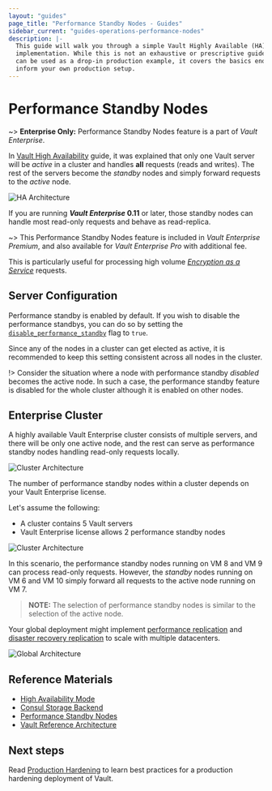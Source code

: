 ```yaml
---
layout: "guides"
page_title: "Performance Standby Nodes - Guides"
sidebar_current: "guides-operations-performance-nodes"
description: |-
  This guide will walk you through a simple Vault Highly Available (HA) cluster
  implementation. While this is not an exhaustive or prescriptive guide that
  can be used as a drop-in production example, it covers the basics enough to
  inform your own production setup.
---
```


# Performance Standby Nodes

~> **Enterprise Only:** Performance Standby Nodes feature is a part of _Vault Enterprise_.

In [Vault High Availability](/guides/operations/vault-ha-consul.html) guide, it
was explained that only one Vault server will be _active_ in a cluster and
handles **all** requests (reads and writes).  The rest of the servers become the
_standby_ nodes and simply forward requests to the _active_ node.  

![HA Architecture](/assets/images/vault-ha-consul-3.png)

If you are running **_Vault Enterprise_ 0.11** or later, those standby
nodes can handle most read-only requests and behave as read-replica.  

~> This Performance Standby Nodes feature is included in _Vault Enterprise
Premium_, and also available for _Vault Enterprise Pro_ with additional fee.

This is particularly useful for processing high volume [_Encryption as a
Service_](/docs/secrets/transit/index.html) requests.


## Server Configuration

Performance standby is enabled by default. If you wish to disable the
performance standbys, you can do so by setting the
[`disable_performance_standby`](/docs/configuration/index.html#vault-enterprise-parameters)
flag to `true`.  

Since any of the nodes in a cluster can get elected as active, it is recommended
to keep this setting consistent across all nodes in the cluster.

!> Consider the situation where a node with performance standby _disabled_
becomes the active node. In such a case, the performance standby feature is
disabled for the whole cluster although it is enabled on other nodes.


## Enterprise Cluster

A highly available Vault Enterprise cluster consists of multiple servers, and
there will be only one active node, and the rest can serve as performance
standby nodes handling read-only requests locally.

![Cluster Architecture](/assets/images/vault-perf-standby-1.png)

The number of performance standby nodes within a cluster depends on your Vault
Enterprise license.

Let's assume the following:

- A cluster contains 5 Vault servers
- Vault Enterprise license allows 2 performance standby nodes

![Cluster Architecture](/assets/images/vault-perf-standby.png)

In this scenario, the performance standby nodes running on VM 8 and VM 9 can
process read-only requests. However, the _standby_ nodes running on VM 6 and VM
10 simply forward all requests to the active node running on VM 7.

> **NOTE:** The selection of performance standby nodes is similar to the
selection of the active node.


Your global deployment might implement [performance
replication](/guides/operations/mount-filter.html) and [disaster recovery
replication](/guides/operations/disaster-recovery.html) to scale with multiple
datacenters.

![Global Architecture](/assets/images/vault-perf-standby-2.png)



## Reference Materials

- [High Availability Mode](/docs/concepts/ha.html)
- [Consul Storage Backend](/docs/configuration/storage/consul.html)
- [Performance Standby Nodes](/docs/enterprise/performance-standby/index.html)
- [Vault Reference Architecture](/guides/operations/reference-architecture.html)


## Next steps

Read [Production Hardening](/guides/operations/production.html) to learn best
practices for a production hardening deployment of Vault.
